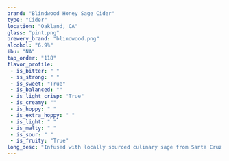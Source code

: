 ```yaml
---
brand: "Blindwood Honey Sage Cider"
type: "Cider"
location: "Oakland, CA"
glass: "pint.png"
brewery_brand: "blindwood.png"
alcohol: "6.9%"
ibu: "NA"
tap_order: "118"
flavor_profile:
 - is_bitter: " "
 - is_strong: " "
 - is_sweet: "True"
 - is_balanced: ""
 - is_light_crisp: "True"
 - is_creamy: ""
 - is_hoppy: " "
 - is_extra_hoppy: " "
 - is_light: " "
 - is_malty: " "
 - is_sour: " "
 - is_fruity: "True"
long_desc: "Infused with locally sourced culinary sage from Santa Cruz farms and wildflower honey from Sonoma County. This cider creates subtle layers between delicate herbal sage aromatics, a sweet floral undertone of honey and crisp dry cider.  Although this cider is infused with honey, it maintains dryness while still being easy to drink and subtly sweet."
---
```

